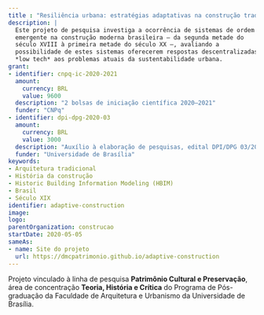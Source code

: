 ```yaml
---
title : "Resiliência urbana: estratégias adaptativas na construção tradicional"
description: |
  Este projeto de pesquisa investiga a ocorrência de sistemas de ordem
  emergente na construção moderna brasileira — da segunda metade do
  século XVIII à primeira metade do século XX —, avaliando a
  possibilidade de estes sistemas oferecerem respostas descentralizadas e
  *low tech* aos problemas atuais da sustentabilidade urbana.
grant:
- identifier: cnpq-ic-2020-2021
  amount:
    currency: BRL
    value: 9600
  description: "2 bolsas de iniciação científica 2020–2021"
  funder: "CNPq"
- identifier: dpi-dpg-2020-03
  amount:
    currency: BRL
    value: 3000
  description: "Auxílio à elaboração de pesquisas, edital DPI/DPG 03/2020"
  funder: "Universidade de Brasília"
keywords:
- Arquitetura tradicional
- História da construção
- Historic Building Information Modeling (HBIM)
- Brasil
- Século XIX
identifier: adaptive-construction
image:
logo:
parentOrganization: construcao
startDate: 2020-05-05
sameAs:
- name: Site do projeto
  url: https://dmcpatrimonio.github.io/adaptive-construction
---
```


Projeto vinculado à linha de pesquisa **Patrimônio Cultural e
Preservação**, área de concentração **Teoria, História e Crítica** do
Programa de Pós-graduação da Faculdade de Arquitetura e Urbanismo da
Universidade de Brasília.

